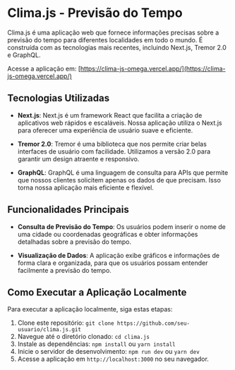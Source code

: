 # Clima.js - Previsão do Tempo


Clima.js é uma aplicação web que fornece informações precisas sobre a previsão do tempo para diferentes localidades em todo o mundo. É construída com as tecnologias mais recentes, incluindo Next.js, Tremor 2.0 e GraphQL.

Acesse a aplicação em: [https://clima-js-omega.vercel.app/](https://clima-js-omega.vercel.app/)

## Tecnologias Utilizadas

- **Next.js**: Next.js é um framework React que facilita a criação de aplicativos web rápidos e escaláveis. Nossa aplicação utiliza o Next.js para oferecer uma experiência de usuário suave e eficiente.

- **Tremor 2.0**: Tremor é uma biblioteca que nos permite criar belas interfaces de usuário com facilidade. Utilizamos a versão 2.0 para garantir um design atraente e responsivo.

- **GraphQL**: GraphQL é uma linguagem de consulta para APIs que permite que nossos clientes solicitem apenas os dados de que precisam. Isso torna nossa aplicação mais eficiente e flexível.

## Funcionalidades Principais

- **Consulta de Previsão do Tempo**: Os usuários podem inserir o nome de uma cidade ou coordenadas geográficas e obter informações detalhadas sobre a previsão do tempo.

- **Visualização de Dados**: A aplicação exibe gráficos e informações de forma clara e organizada, para que os usuários possam entender facilmente a previsão do tempo.

## Como Executar a Aplicação Localmente

Para executar a aplicação localmente, siga estas etapas:

1. Clone este repositório: `git clone https://github.com/seu-usuario/clima.js.git`
2. Navegue até o diretório clonado: `cd clima.js`
3. Instale as dependências: `npm install` ou `yarn install`
4. Inicie o servidor de desenvolvimento: `npm run dev` ou `yarn dev`
5. Acesse a aplicação em `http://localhost:3000` no seu navegador.

